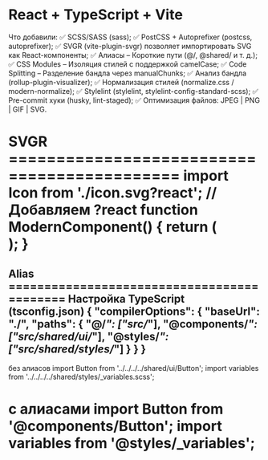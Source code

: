 # React + TypeScript + Vite

Что добавили:
✅ SCSS/SASS (sass);
✅ PostCSS + Autoprefixer (postcss, autoprefixer);
✅ SVGR (vite-plugin-svgr) позволяет импортировать SVG как React-компоненты;
✅ Алиасы – Короткие пути (@/, @shared/ и т. д.);
✅ CSS Modules – Изоляция стилей с поддержкой camelCase;
✅ Code Splitting – Разделение бандла через manualChunks;
✅ Анализ бандла (rollup-plugin-visualizer);
✅ Нормализация стилей (normalize.css / modern-normalize);
✅ Stylelint (stylelint, stylelint-config-standard-scss);
✅ Pre-commit хуки (husky, lint-staged);
✅ Оптимизация файлов: JPEG | PNG | GIF | SVG.

SVGR ============================================
import Icon from './icon.svg?react'; // Добавляем ?react
function ModernComponent() {
    return (
        <div>
            <Icon width={24} height={24} className="red-icon" />
        </div>
    );
}
=================================================

Alias ===========================================
Настройка TypeScript (tsconfig.json)
{
"compilerOptions": {
"baseUrl": "./",
"paths": {
"@/*": ["src/*"],
"@components/*": ["src/shared/ui/*"],
"@styles/*": ["src/shared/styles/*"]
}
}
}
-------------------------------------------------

без алиасов
import Button from '../../../../shared/ui/Button';
import variables from '../../../../shared/styles/_variables.scss';

с алиасами
import Button from '@components/Button';
import variables from '@styles/_variables';
=================================================
